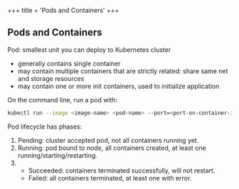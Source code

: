 +++
title = 'Pods and Containers'
+++
## Pods and Containers
Pod: smallest unit you can deploy to Kubernetes cluster
- generally contains single container
- may contain multiple containers that are strictly related: share same net and storage resources
- may contain one or more init containers, used to initialize application

On the command line, run a pod with:

```sh
kubectl run --image <image-name> <pod-name> --port=<port-on-container-ip> --hostport=<port-on-host-ip>
```

Pod lifecycle has phases:
1. Pending: cluster accepted pod, not all containers running yet.
2. Running: pod bound to node, all containers created, at least one running/starting/restarting.
3. - Succeeded: containers terminated successfully, will not restart.
   - Failed: all containers terminated, at least one with error.
